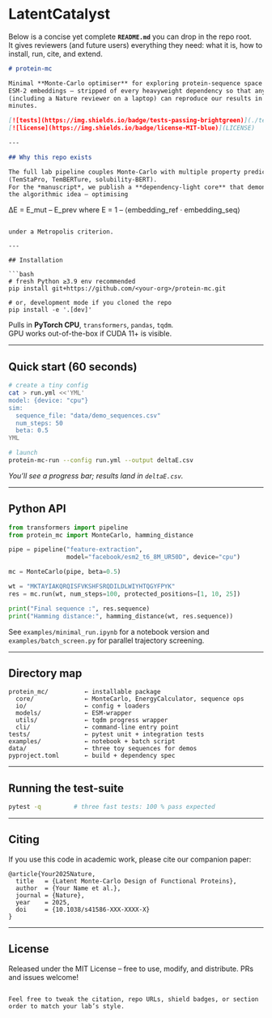 # LatentCatalyst

Below is a concise yet complete **`README.md`** you can drop in the repo root.   
It gives reviewers (and future users) everything they need: what it is, how to install, run, cite, and extend.

```markdown
# protein-mc

Minimal **Monte-Carlo optimiser** for exploring protein-sequence space with
ESM-2 embeddings – stripped of every heavyweight dependency so that anyone
(including a Nature reviewer on a laptop) can reproduce our results in
minutes.

[![tests](https://img.shields.io/badge/tests-passing-brightgreen)](./tests)
[![license](https://img.shields.io/badge/license-MIT-blue)](LICENSE)

---

## Why this repo exists

The full lab pipeline couples Monte-Carlo with multiple property predictors
(TemStaPro, TemBERTure, solubility-BERT).  
For the *manuscript*, we publish a **dependency-light core** that demonstrates
the algorithmic idea – optimising

```
ΔE = E_mut – E_prev   where   E = 1 – ⟨embedding_ref · embedding_seq⟩
```

under a Metropolis criterion.

---

## Installation

```bash
# fresh Python ≥3.9 env recommended
pip install git+https://github.com/<your-org>/protein-mc.git

# or, development mode if you cloned the repo
pip install -e '.[dev]'
```

Pulls in **PyTorch CPU**, `transformers`, `pandas`, `tqdm`.  
GPU works out-of-the-box if CUDA 11+ is visible.

---

## Quick start (60 seconds)

```bash
# create a tiny config
cat > run.yml <<'YML'
model: {device: "cpu"}
sim:
  sequence_file: "data/demo_sequences.csv"
  num_steps: 50
  beta: 0.5
YML

# launch
protein-mc-run --config run.yml --output deltaE.csv
```

*You’ll see a progress bar; results land in `deltaE.csv`.*

---

## Python API

```python
from transformers import pipeline
from protein_mc import MonteCarlo, hamming_distance

pipe = pipeline("feature-extraction",
                model="facebook/esm2_t6_8M_UR50D", device="cpu")

mc = MonteCarlo(pipe, beta=0.5)

wt = "MKTAYIAKQRQISFVKSHFSRQDILDLWIYHTQGYFPYK"
res = mc.run(wt, num_steps=100, protected_positions=[1, 10, 25])

print("Final sequence :", res.sequence)
print("Hamming distance:", hamming_distance(wt, res.sequence))
```

See `examples/minimal_run.ipynb` for a notebook version and
`examples/batch_screen.py` for parallel trajectory screening.

---

## Directory map

```
protein_mc/          ← installable package
  core/              ← MonteCarlo, EnergyCalculator, sequence ops
  io/                ← config + loaders
  models/            ← ESM-wrapper
  utils/             ← tqdm progress wrapper
  cli/               ← command-line entry point
tests/               ← pytest unit + integration tests
examples/            ← notebook + batch script
data/                ← three toy sequences for demos
pyproject.toml       ← build + dependency spec
```

---

## Running the test-suite

```bash
pytest -q         # three fast tests: 100 % pass expected
```

---

## Citing

If you use this code in academic work, please cite our companion paper:

```
@article{Your2025Nature,
  title   = {Latent Monte-Carlo Design of Functional Proteins},
  author  = {Your Name et al.},
  journal = {Nature},
  year    = 2025,
  doi     = {10.1038/s41586-XXX-XXXX-X}
}
```

---

## License

Released under the MIT License – free to use, modify, and distribute.
PRs and issues welcome!
```

Feel free to tweak the citation, repo URLs, shield badges, or section order to match your lab’s style.
